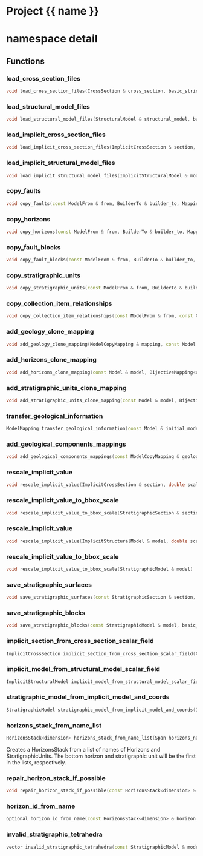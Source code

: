 <script setup>
import {useRoute} from 'vitepress'
const {path} = useRoute()
const tokens = path.split('/')
const words = tokens[2].split('-');
for (let i = 0; i < words.length; i++) {
    words[i] = words[i].charAt(0).toUpperCase() + words[i].slice(1);
    words[i] = words[i].replace('geode', 'Geode')
}
const name = words.join('-');
</script>
# Project {{ name }}

# namespace detail



## Functions

### load_cross_section_files

```cpp
void load_cross_section_files(CrossSection & cross_section, basic_string_view directory)
```


### load_structural_model_files

```cpp
void load_structural_model_files(StructuralModel & structural_model, basic_string_view directory)
```


### load_implicit_cross_section_files

```cpp
void load_implicit_cross_section_files(ImplicitCrossSection & section, basic_string_view directory)
```


### load_implicit_structural_model_files

```cpp
void load_implicit_structural_model_files(ImplicitStructuralModel & model, basic_string_view directory)
```


### copy_faults

```cpp
void copy_faults(const ModelFrom & from, BuilderTo & builder_to, Mapping & mapping)
```


### copy_horizons

```cpp
void copy_horizons(const ModelFrom & from, BuilderTo & builder_to, Mapping & mapping)
```


### copy_fault_blocks

```cpp
void copy_fault_blocks(const ModelFrom & from, BuilderTo & builder_to, Mapping & mapping)
```


### copy_stratigraphic_units

```cpp
void copy_stratigraphic_units(const ModelFrom & from, BuilderTo & builder_to, Mapping & mapping)
```


### copy_collection_item_relationships

```cpp
void copy_collection_item_relationships(const ModelFrom & from, const CollectionRangeFrom & collection_range_from, const Mapping & collection_mapping, const Mapping & item_mapping, BuilderTo & builder_to)
```


### add_geology_clone_mapping

```cpp
void add_geology_clone_mapping(ModelCopyMapping & mapping, const Model & model)
```


### add_horizons_clone_mapping

```cpp
void add_horizons_clone_mapping(const Model & model, BijectiveMapping<uuid> & horizons_mapping)
```


### add_stratigraphic_units_clone_mapping

```cpp
void add_stratigraphic_units_clone_mapping(const Model & model, BijectiveMapping<uuid> & stratigraphic_units_mapping)
```


### transfer_geological_information

```cpp
ModelMapping transfer_geological_information(const Model & initial_model, const Model & modified_model, typename Model::Builder & model_builder, const ModelGenericMapping & components_mappings)
```


### add_geological_components_mappings

```cpp
void add_geological_components_mappings(const ModelCopyMapping & geological_mappings, ModelGenericMapping & component_mappings)
```


### rescale_implicit_value

```cpp
void rescale_implicit_value(ImplicitCrossSection & section, double scaling_factor)
```


### rescale_implicit_value_to_bbox_scale

```cpp
void rescale_implicit_value_to_bbox_scale(StratigraphicSection & section)
```


### rescale_implicit_value

```cpp
void rescale_implicit_value(ImplicitStructuralModel & model, double scaling_factor)
```


### rescale_implicit_value_to_bbox_scale

```cpp
void rescale_implicit_value_to_bbox_scale(StratigraphicModel & model)
```


### save_stratigraphic_surfaces

```cpp
void save_stratigraphic_surfaces(const StratigraphicSection & section, basic_string_view prefix)
```


### save_stratigraphic_blocks

```cpp
void save_stratigraphic_blocks(const StratigraphicModel & model, basic_string_view prefix)
```


### implicit_section_from_cross_section_scalar_field

```cpp
ImplicitCrossSection implicit_section_from_cross_section_scalar_field(CrossSection && section, basic_string_view scalar_attribute_name)
```


### implicit_model_from_structural_model_scalar_field

```cpp
ImplicitStructuralModel implicit_model_from_structural_model_scalar_field(StructuralModel && model, basic_string_view scalar_attribute_name)
```


### stratigraphic_model_from_implicit_model_and_coords

```cpp
StratigraphicModel stratigraphic_model_from_implicit_model_and_coords(ImplicitStructuralModel && implicit_model, local_index_t implicit_axis)
```


### horizons_stack_from_name_list

```cpp
HorizonsStack<dimension> horizons_stack_from_name_list(Span horizons_names, Span units_names)
```


 Creates a HorizonsStack from a list of names of Horizons and StratigraphicUnits. The bottom horizon and stratigraphic unit will be the first in the lists, respectively.

### repair_horizon_stack_if_possible

```cpp
void repair_horizon_stack_if_possible(const HorizonsStack<dimension> & horizon_stack, HorizonsStackBuilder<dimension> & builder)
```


### horizon_id_from_name

```cpp
optional horizon_id_from_name(const HorizonsStack<dimension> & horizon_stack, basic_string_view horizon_name)
```


### invalid_stratigraphic_tetrahedra

```cpp
vector invalid_stratigraphic_tetrahedra(const StratigraphicModel & model)
```




